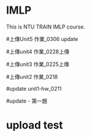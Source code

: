 # IMLP
This is NTU TRAIN IMLP course.


#上傳Unit5 作業_0306 update

#上傳unit4 作業_0228上傳

#上傳unit3 作業_0225上傳


#上傳unit2 作業_0218

#update unit1-hw_0211

#update - 第一題
# upload test
